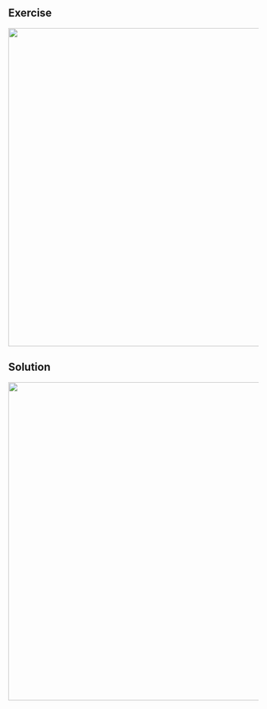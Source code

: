 ## Exercise
<img width=640 src="https://user-images.githubusercontent.com/20998959/154767920-90e2748b-5dee-4209-9f99-fee23cebcc04.png">

## Solution
<img width=640 src="https://user-images.githubusercontent.com/20998959/154793002-888466d1-960e-499b-af8c-ba3b976701de.png">

